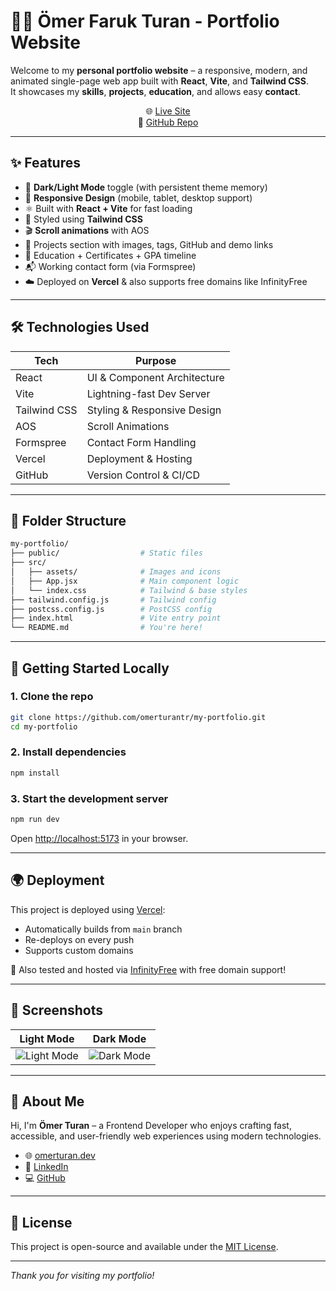 # 🧑‍💻 Ömer Faruk Turan - Portfolio Website

Welcome to my **personal portfolio website** – a responsive, modern, and animated single-page web app built with **React**, **Vite**, and **Tailwind CSS**.  
It showcases my **skills**, **projects**, **education**, and allows easy **contact**.

<div align="center">
  🌐 <a href="https://omerturan.great-site.net/" target="_blank" rel="noopener noreferrer">Live Site</a> <br/>
  📁 <a href="https://github.com/omerturantr/my-portfolio" target="_blank" rel="noopener noreferrer">GitHub Repo</a>
</div>


---

## ✨ Features

- 🌙 **Dark/Light Mode** toggle (with persistent theme memory)
- 📱 **Responsive Design** (mobile, tablet, desktop support)
- ⚛️ Built with **React + Vite** for fast loading
- 🎨 Styled using **Tailwind CSS**
- 🎬 **Scroll animations** with AOS
- 💼 Projects section with images, tags, GitHub and demo links
- 📜 Education + Certificates + GPA timeline
- 📬 Working contact form (via Formspree)
- ☁️ Deployed on **Vercel** & also supports free domains like InfinityFree

---

## 🛠️ Technologies Used

| Tech            | Purpose                        |
|-----------------|--------------------------------|
| React           | UI & Component Architecture    |
| Vite            | Lightning-fast Dev Server      |
| Tailwind CSS    | Styling & Responsive Design    |
| AOS             | Scroll Animations              |
| Formspree       | Contact Form Handling          |
| Vercel          | Deployment & Hosting           |
| GitHub          | Version Control & CI/CD        |

---

## 📁 Folder Structure

```bash
my-portfolio/
├── public/                  # Static files
├── src/
│   ├── assets/              # Images and icons
│   ├── App.jsx              # Main component logic
│   └── index.css            # Tailwind & base styles
├── tailwind.config.js       # Tailwind config
├── postcss.config.js        # PostCSS config
├── index.html               # Vite entry point
└── README.md                # You're here!
```

---

## 🚀 Getting Started Locally

### 1. Clone the repo

```bash
git clone https://github.com/omerturantr/my-portfolio.git
cd my-portfolio
```

### 2. Install dependencies

```bash
npm install
```

### 3. Start the development server

```bash
npm run dev
```

Open [http://localhost:5173](http://localhost:5173) in your browser.

---

## 🌍 Deployment

This project is deployed using [Vercel](https://vercel.com):

- Automatically builds from `main` branch
- Re-deploys on every push
- Supports custom domains

🧭 Also tested and hosted via [InfinityFree](https://infinityfree.net) with free domain support!

---

## 📸 Screenshots

| Light Mode | Dark Mode |
|------------|-----------|
| ![Light Mode](./src/assets/screenshot-light.png) | ![Dark Mode](./src/assets/screenshot-dark.png) |

---

## 👤 About Me

Hi, I'm **Ömer Turan** – a Frontend Developer who enjoys crafting fast, accessible, and user-friendly web experiences using modern technologies.

- 🌐 [omerturan.dev](https://your-domain.com)
- 💼 [LinkedIn](https://linkedin.com/in/omerturan)
- 💻 [GitHub](https://github.com/omerturantr)

---

## 📄 License

This project is open-source and available under the [MIT License](LICENSE).

---

_Thank you for visiting my portfolio!_
